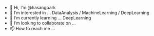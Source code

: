- 👋 Hi, I’m @hasangpark
- 👀 I’m interested in ...
  DataAnalysis / MachineLearning / DeepLearning
- 🌱 I’m currently learning ...
  DeepLearning
- 💞️ I’m looking to collaborate on ...
- 📫 How to reach me ...
  

<!---
hasangpark/hasangpark is a ✨ special ✨ repository because its `README.md` (this file) appears on your GitHub profile.
You can click the Preview link to take a look at your changes.
--->
